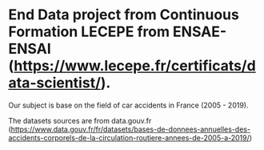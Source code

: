 # End Data project from Continuous Formation LECEPE from ENSAE-ENSAI (https://www.lecepe.fr/certificats/data-scientist/).

Our subject is base on the field of car accidents in France (2005 - 2019).

The datasets sources are from data.gouv.fr (https://www.data.gouv.fr/fr/datasets/bases-de-donnees-annuelles-des-accidents-corporels-de-la-circulation-routiere-annees-de-2005-a-2019/)
